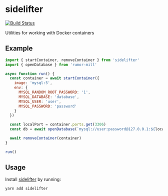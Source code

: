 # sidelifter
[![Build Status](https://travis-ci.org/splayd/sidelifter.svg?branch=master)](https://travis-ci.org/splayd/sidelifter)

Utilities for working with Docker containers

## Example

```js
import { startContainer, removeContainer } from 'sidelifter'
import { openDatabase } from 'rumor-mill'

async function run() {
  const container = await startContainer({
    image: 'mysql:5',
    env: {
      MYSQL_RANDOM_ROOT_PASSWORD: '1',
      MYSQL_DATABASE: 'database',
      MYSQL_USER: 'user',
      MYSQL_PASSWORD: 'password'
    }
  })

  const localPort = container.ports.get(3306)
  const db = await openDatabase(`mysql://user:password@127.0.0.1:${localPort}/database`)

  await removeContainer(container)
}

run()
```

## Usage
Install [sidelifter](https://yarnpkg.com/en/package/sidelifter)
by running:

```sh
yarn add sidelifter
```
